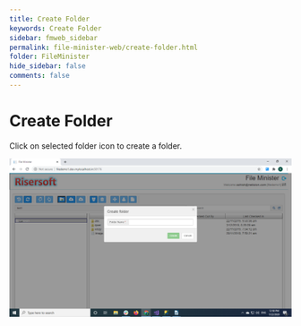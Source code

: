 ```yaml
---
title: Create Folder
keywords: Create Folder
sidebar: fmweb_sidebar
permalink: file-minister-web/create-folder.html
folder: FileMinister
hide_sidebar: false
comments: false
---
```


# Create Folder

Click on selected folder icon to create a folder.

![](/images/fm-create-folder.png)
